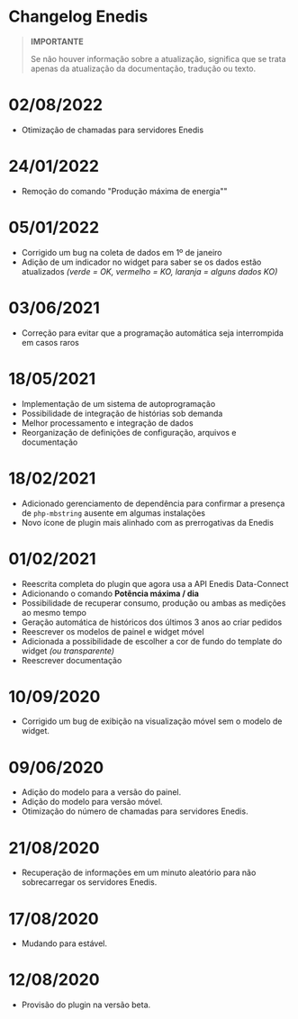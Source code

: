 # Changelog Enedis

>**IMPORTANTE**
>
>Se não houver informação sobre a atualização, significa que se trata apenas da atualização da documentação, tradução ou texto.

# 02/08/2022

- Otimização de chamadas para servidores Enedis

# 24/01/2022

- Remoção do comando "Produção máxima de energia""

# 05/01/2022

- Corrigido um bug na coleta de dados em 1º de janeiro
- Adição de um indicador no widget para saber se os dados estão atualizados *(verde = OK, vermelho = KO, laranja = alguns dados KO)*

# 03/06/2021

- Correção para evitar que a programação automática seja interrompida em casos raros

# 18/05/2021

- Implementação de um sistema de autoprogramação
- Possibilidade de integração de histórias sob demanda
- Melhor processamento e integração de dados
- Reorganização de definições de configuração, arquivos e documentação

# 18/02/2021

- Adicionado gerenciamento de dependência para confirmar a presença de `php-mbstring` ausente em algumas instalações
- Novo ícone de plugin mais alinhado com as prerrogativas da Enedis

# 01/02/2021

- Reescrita completa do plugin que agora usa a API Enedis Data-Connect
- Adicionando o comando **Potência máxima / dia**
- Possibilidade de recuperar consumo, produção ou ambas as medições ao mesmo tempo
- Geração automática de históricos dos últimos 3 anos ao criar pedidos
- Reescrever os modelos de painel e widget móvel
- Adicionada a possibilidade de escolher a cor de fundo do template do widget *(ou transparente)*
- Reescrever documentação

# 10/09/2020

- Corrigido um bug de exibição na visualização móvel sem o modelo de widget.

# 09/06/2020

- Adição do modelo para a versão do painel.
- Adição do modelo para versão móvel.
- Otimização do número de chamadas para servidores Enedis.

# 21/08/2020

- Recuperação de informações em um minuto aleatório para não sobrecarregar os servidores Enedis.

# 17/08/2020

- Mudando para estável.

# 12/08/2020

- Provisão do plugin na versão beta.
